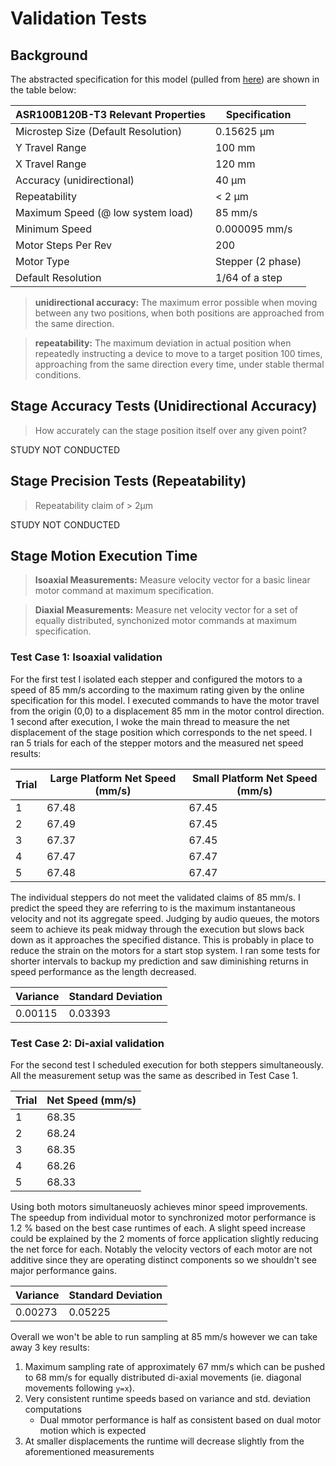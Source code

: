 # Validation Tests

## Background

The abstracted specification for this model (pulled from [here](https://www.zaber.com/products/scanning-microscope-stages/ASR/details/ASR100B120B-T3)) are shown in the table below:


| ASR100B120B-T3 Relevant Properties  | Specification 
|-------------------------------------|-------------------|
| Microstep Size (Default Resolution) | 0.15625 µm        |
| Y Travel Range                      | 100 mm            |
| X Travel Range                      | 120 mm            |
| Accuracy (unidirectional)           | 40 µm             |
| Repeatability                       | < 2 µm            |
| Maximum Speed (@ low system load)   | 85 mm/s           |
| Minimum Speed                       | 0.000095 mm/s     |
| Motor Steps Per Rev                 | 200               |
| Motor Type                          | Stepper (2 phase) |
| Default Resolution                  | 1/64 of a step    |

>**unidirectional accuracy:** The maximum error possible when moving between any two positions, when both positions are approached from the same direction.

> **repeatability:** The maximum deviation in actual position when repeatedly instructing a device to move to a target position 100 times, approaching from the same direction every time, under stable thermal conditions.

## Stage Accuracy Tests (Unidirectional Accuracy)
> How accurately can the stage position itself over any given point?

STUDY NOT CONDUCTED

## Stage Precision Tests (Repeatability)
> Repeatability claim of > 2μm

STUDY NOT CONDUCTED

## Stage Motion Execution Time
> **Isoaxial Measurements:** Measure velocity vector for a basic linear motor command at maximum specification.

>**Diaxial Measurements:** Measure net velocity vector for a set of equally distributed, synchonized motor commands at maximum specification.

### Test Case 1: Isoaxial validation

For the first test I isolated each stepper and configured the motors to a speed of 85 mm/s according to the maximum rating given by the online specification for this model. I executed commands to have the motor travel from the origin (0,0) to a displacement 85 mm in the motor control direction. 1 second after execution, I woke the main thread to measure the net displacement of the stage position which corresponds to the net speed. I ran 5 trials for each of the stepper motors and the measured net speed results:

| Trial | Large Platform Net Speed (mm/s) | Small Platform Net Speed (mm/s) |
|-------|---------------------------------|---------------------------------|
| 1     | 67.48                           | 67.45                           |
| 2     | 67.49                           | 67.45                           |
| 3     | 67.37                           | 67.45                           |
| 4     | 67.47                           | 67.47                           |
| 5     | 67.48                           | 67.47                           |

The individual steppers do not meet the validated claims of 85 mm/s. I predict the speed they are referring to is the maximum instantaneous velocity and not its aggregate speed. Judging by audio queues, the motors seem to achieve its peak midway through the execution but slows back down as it approaches the specified distance. This is probably in place to reduce the strain on the motors for a start stop system. I ran some tests for shorter intervals to backup my prediction and saw diminishing returns in speed performance as the length decreased.

| Variance | Standard Deviation |
|----------|--------------------|
| 0.00115  | 0.03393            |

### Test Case 2: Di-axial validation
For the second test I scheduled execution for both steppers simultaneously. All the measurement setup was the same as described in Test Case 1.

| Trial | Net Speed (mm/s) |
|-------|------------------|
| 1     | 68.35            |
| 2     | 68.24            |
| 3     | 68.35            |
| 4     | 68.26            |
| 5     | 68.33            |

Using both motors simultaneuosly achieves minor speed improvements. The speedup from individual motor to synchronized motor performance is 1.2 % based on the best case runtimes of each. A slight speed increase could be explained by the 2 moments of force application slightly reducing the net force for each. Notably the velocity vectors of each motor are not additive since they are operating distinct components so we shouldn't see major performance gains.

| Variance | Standard Deviation |
|----------|--------------------|
| 0.00273  | 0.05225            |

Overall we won't be able to run sampling at 85 mm/s however we can take away 3 key results:
1. Maximum sampling rate of approximately 67 mm/s which can be pushed to 68 mm/s for equally distributed di-axial movements (ie. diagonal movements following `y=x`).
2. Very consistent runtime speeds based on variance and std. deviation computations
   - Dual mmotor performance is half as consistent based on dual motor motion which is expected
3. At smaller displacements the runtime will decrease slightly from the aforementioned measurements

